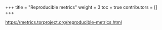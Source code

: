 +++
title = "Reproducible metrics"
weight = 3
toc = true
contributors = []
+++

https://metrics.torproject.org/reproducible-metrics.html